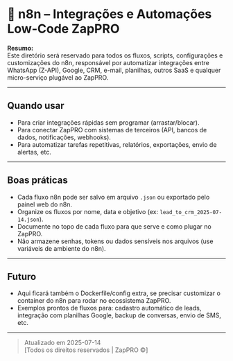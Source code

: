 # 🔗 n8n – Integrações e Automações Low-Code ZapPRO

**Resumo:**  
Este diretório será reservado para todos os fluxos, scripts, configurações e customizações do n8n, responsável por automatizar integrações entre WhatsApp (Z-API), Google, CRM, e-mail, planilhas, outros SaaS e qualquer micro-serviço plugável ao ZapPRO.

---

## **Quando usar**

- Para criar integrações rápidas sem programar (arrastar/blocar).
- Para conectar ZapPRO com sistemas de terceiros (API, bancos de dados, notificações, webhooks).
- Para automatizar tarefas repetitivas, relatórios, exportações, envio de alertas, etc.

---

## **Boas práticas**

- Cada fluxo n8n pode ser salvo em arquivo `.json` ou exportado pelo painel web do n8n.
- Organize os fluxos por nome, data e objetivo (ex: `lead_to_crm_2025-07-14.json`).
- Documente no topo de cada fluxo para que serve e como plugar no ZapPRO.
- Não armazene senhas, tokens ou dados sensíveis nos arquivos (use variáveis de ambiente do n8n).

---

## **Futuro**

- Aqui ficará também o Dockerfile/config extra, se precisar customizar o container do n8n para rodar no ecossistema ZapPRO.
- Exemplos prontos de fluxos para: cadastro automático de leads, integração com planilhas Google, backup de conversas, envio de SMS, etc.

---

> Atualizado em 2025-07-14  
> [Todos os direitos reservados | ZapPRO ©]
